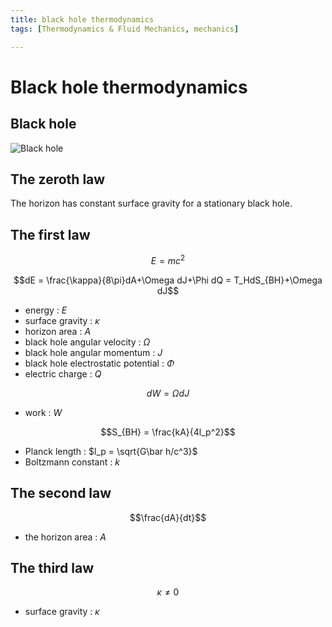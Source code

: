 ```yaml
---
title: black hole thermodynamics
tags: [Thermodynamics & Fluid Mechanics, mechanics]

---
```


# Black hole thermodynamics
## Black hole
![Black hole](https://upload.wikimedia.org/wikipedia/commons/thumb/d/d1/Black_Hole_Merger.jpg/525px-Black_Hole_Merger.jpg)
## The zeroth law
The horizon has constant surface gravity for a stationary black hole.
## The first law
$$E = mc^2$$

$$dE = \frac{\kappa}{8\pi}dA+\Omega dJ+\Phi dQ = T_HdS_{BH}+\Omega dJ$$
* energy : $E$
* surface gravity : $\kappa$
* horizon area : $A$
* black hole angular velocity : $\Omega$
* black hole angular momentum : $J$
* black hole electrostatic potential : $\Phi$
* electric charge : $Q$

$$dW = \Omega dJ$$
* work : $W$

$$S_{BH} = \frac{kA}{4l_p^2}$$
* Planck length : $l_p = \sqrt{G\bar h/c^3}$
*  Boltzmann constant : $k$

## The second law
$$\frac{dA}{dt}$$
* the horizon area : $A$

## The third law

$$\kappa \not= 0$$
* surface gravity : $\kappa$